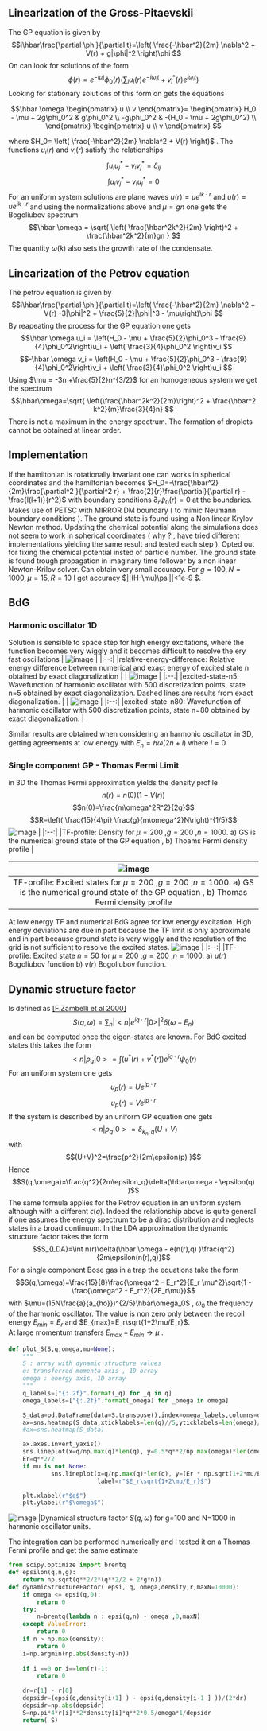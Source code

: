 ## Linearization of the Gross-Pitaevskii 
The GP equation is given by 
$$i\hbar\frac{\partial \phi}{\partial t}=\left( \frac{-\hbar^2}{2m}  \nabla^2 + V(r) + g|\phi|^2 \right)\phi  $$
On can look for solutions of the form 
$$ \phi(r) = e^{-i\mu t}\phi_0(r)\left( \sum_i u_i(r) e^{-i\omega_i t}  + v_i^*(r)e^{i\omega_i t}\right)$$
Looking for stationary solutions of this form on gets the equations

$$\hbar \omega 
\begin{pmatrix}
u \\ 
v
\end{pmatrix}=
\begin{pmatrix}
H_0 - \mu + 2g\phi_0^2 & g\phi_0^2 \\
-g\phi_0^2 & -(H_0 - \mu + 2g\phi_0^2) \\
\end{pmatrix}
\begin{pmatrix}
u \\ 
v
\end{pmatrix}
$$

where $H_0= \left( \frac{-\hbar^2}{2m}  \nabla^2 + V(r) \right)$ .
The functions $u_i(r)$ and $v_i(r)$ satisfy the relationships
$$\int u_iu_j^* - v_iv_j^* = \delta_{ij}$$
$$\int u_iv_j^* - v_iu_j^* = 0$$
For an uniform system solutions are plane waves $u(r)=ue^{ik\cdot r}$ and $u(r)=ue^{ik\cdot r}$ and using the normalizations above and $\mu=gn$ one gets the Bogoliubov spectrum
$$\hbar \omega = \sqrt{ \left( \frac{\hbar^2k^2}{2m} \right)^2 + \frac{\hbar^2k^2}{m}gn } $$ 
The quantity $\omega(k)$ also sets the growth rate of the condensate.
## Linearization of the Petrov equation
The petrov equation is given by $$i\hbar\frac{\partial \phi}{\partial t}=\left( \frac{-\hbar^2}{2m}  \nabla^2 + V(r) -3|\phi|^2 + \frac{5}{2}|\phi|^3  - \mu\right)\phi $$
By reapeating the process for the GP equation one gets
$$\hbar \omega u_i = \left(H_0 - \mu + \frac{5}{2}\phi_0^3 - \frac{9}{4}\phi_0^2\right)u_i + \left( \frac{3}{4}\phi_0^2 \right)v_i $$
$$-\hbar \omega v_i = \left(H_0 - \mu + \frac{5}{2}\phi_0^3 - \frac{9}{4}\phi_0^2\right)v_i + \left( \frac{3}{4}\phi_0^2 \right)u_i $$
Using $\mu = -3n +\frac{5}{2}n^{3/2}$ for an homogeneous system we get the spectrum
$$\hbar\omega=\sqrt{ \left(\frac{\hbar^2k^2}{2m}\right)^2 + \frac{\hbar^2 k^2}{m}\frac{3}{4}n} $$
There is not a maximum in the energy spectrum. The formation of droplets cannot be obtained at linear order.
## Implementation
If the hamiltonian is rotationally invariant one can works in spherical coordinates and the hamiltonian becomes $H_0=-\frac{\hbar^2}{2m}\frac{\partial^2 }{\partial^2 r} + \frac{2}{r}\frac{\partial}{\partial r} - \frac{l(l+1)}{r^2}$ with boundary conditions $\partial_r\psi_0(r)=0$ at the boundaries. Makes use of PETSC with MIRROR DM boundary ( to mimic Neumann boundary conditions ). The ground state is found using a Non linear Krylov Newton method. Updating the chemical potential along the simulations does not seem to work in spherical coordinates ( why ? , have tried different implementations yielding the same result  and tested each step ). Opted out for fixing the chemical potential insted of particle number. The ground state is found trough propagation in imaginary time follower by a non linear Newton-Krilov solver.
Can obtain very small accuracy. For $g=100,N=1000,\mu=15,R=10$ I get accuracy $||(H-\mu)\psi||<1e-9 $.
## BdG
### Harmonic oscillator 1D
Solution is sensible to space step for high energy excitations, where the function becomes very wiggly and it becomes difficult to resolve the ery fast oscillations
| ![image](BdG/energy-1d-harmonic-oscillator.png ) |
|:--:|
|relative-energy-difference: Relative energy difference between numerical and exact energy of excited state n obtained by exact diagonalization  |
| ![image](BdG/1d-ho-excitedn5.png ) |
|:--:|
|excited-state-n5: Wavefunction of harmonic oscillator with 500 discretization points, state n=5 obtained by exact diagonalization. Dashed lines are results from exact diagonalization.   |
| ![image](BdG/1d-ho-excitedn80.png ) |
|:--:|
|excited-state-n80: Wavefunction of harmonic oscillator with 500 discretization points, state n=80 obtained by exact diagonalization.   |

Similar results are obtained when considering an harmonic oscillator in 3D, getting agreements at low energy with $E_n = \hbar\omega(2n + l )$ where $l=0$
### Single component GP - Thomas Fermi Limit
in 3D the Thomas Fermi approximation yields the density profile
$$n(r)=n(0)\left(1 - V(r) \right)$$
$$n(0)=\frac{m\omega^2R^2}{2g}$$
$$R=\left( \frac{15}{4\pi} \frac{g}{m\omega^2}N\right)^{1/5}$$
 ![image]( BdG/TFgs-mu200g100.png) |
|:--:|
|TF-profile: Density for $\mu=200$ ,$g=200$ ,$n=1000$. a) GS is the numerical ground state of the GP equation , b) Thoams Fermi density profile  |

 ![image]( BdG/energy-spectrum-TF.png) |
|:--:|
|TF-profile: Excited states  for $\mu=200$ ,$g=200$ ,$n=1000$. a) GS is the numerical ground state of the GP equation , b) Thomas Fermi density profile  |

At low energy TF and numerical BdG agree for low energy excitation. High energy deviations are due in part because the TF limit is only approximate and in part because ground state is very wiggly and the resolution of the grid is not sufficient to resolve the excited states.
![image]( BdG/BdG-excitedn50.png) |
|:--:|
|TF-profile: Excited state $n=50$ for $\mu=200$ ,$g=200$ ,$n=1000$. a) $u(r)$ Bogoliubov function b) $v(r)$ Bogoliubov function.
## Dynamic structure factor
Is defined as [[F.Zambelli et al 2000]][dynamic-stringari]
$$ S(q,\omega)=\sum_n |<n| e^{iq\cdot r} |0 >  |^2 \delta(\omega- E_{n})$$ 
and can be computed once the eigen-states are known. For BdG excited states this takes the form 
$$<n|\rho_q|0>=\int (u^*(r) + v^*(r) )e^{iq\cdot r}\psi_0(r)$$ 
For an uniform system one gets
$$u_p(r)=Ue^{ip\cdot r}$$
$$u_p(r)=Ve^{ip\cdot r}$$
If the system is described by an uniform GP equation one gets 
$$<n|\rho_q|0>=\delta_{k_n ,q}(U + V)$$
with 
$$(U+V)^2=\frac{p^2}{2m\epsilon(p) }$$
Hence
$$S(q,\omega)=\frac{q^2}{2m\epsilon_q}\delta(\hbar\omega - \epsilon(q) )$$
The same formula applies for the Petrov equation in an uniform system although with a different $\epsilon(q)$. Indeed the relationship above is quite general if one assumes the energy spectrum to be a dirac distribution and neglects states in a broad continuum.
In the LDA approximation the dynamic structure factor takes the form
$$S_{LDA}=\int n(r)\delta(\hbar \omega - e(n(r),q) )\frac{q^2}{2m\epsilon(n(r),q)}$$ 
For a single component Bose gas in a trap the equations take the form
$$S(q,\omega)=\frac{15}{8}\frac{\omega^2 - E_r^2}{E_r \mu^2}\sqrt{1 - \frac{\omega^2 - E_r^2}{2E_r\mu}}$$
with
$\mu=(15N\frac{a}{a_{ho}})^{2/5}\hbar\omega_0$ , $\omega_0$ the frequency of the harmonic oscillator.
The value is non zero only between the recoil energy $E_{min}=E_r$ and  $E_{max}=E_r\sqrt{1+2\mu/E_r}$.<br>
At large momentum transfers $E_{max}-E_{min}\rightarrow \mu$ . 
```python
def plot_S(S,q,omega,mu=None):
    """
    S : array with dynamic structure values
    q: transferred momenta axis , 1D array
    omega : energy axis, 1D array
    """
    q_labels=["{:.2f}".format(_q) for _q in q]
    omega_labels=["{:.2f}".format(_omega) for _omega in omega]

    S_data=pd.DataFrame(data=S.transpose(),index=omega_labels,columns=q_labels)
    ax=sns.heatmap(S_data,xticklabels=len(q)//5,yticklabels=len(omega)//5)
    #ax=sns.heatmap(S_data)

    ax.axes.invert_yaxis()
    sns.lineplot(x=q/np.max(q)*len(q), y=0.5*q**2/np.max(omega)*len(omega),color="r" ,label="recoil energy")
    Er=q**2/2
    if mu is not None:
            sns.lineplot(x=q/np.max(q)*len(q), y=(Er * np.sqrt(1+2*mu/Er) )/np.max(omega)*len(omega),color="g" ,
                         label=r"$E_r\sqrt{1+2\mu/E_r}$")

    plt.xlabel(r"$q$")
    plt.ylabel(r"$\omega$")

```
![image](BdG/S_LDA_GP.png)
|Dynamical structure factor $S(q,\omega)$ for g=100 and N=1000 in harmonic oscillator units.

The integration can be performed numerically and I tested it on a Thomas Fermi profile and get the same estimate
```python
from scipy.optimize import brentq
def epsilon(q,n,g):
    return np.sqrt(q**2/2*(q**2/2 + 2*g*n))
def dynamicStructureFactor( epsi, q, omega,density,r,maxN=10000):
    if omega <= epsi(q,0):
        return 0
    try:
        n=brentq(lambda n : epsi(q,n) - omega ,0,maxN)
    except ValueError:
        return 0
    if n > np.max(density):
        return 0
    i=np.argmin(np.abs(density-n))
    
    if i ==0 or i==len(r)-1:
        return 0
    
    dr=r[1] - r[0]
    depsidr=(epsi(q,density[i+1] ) - epsi(q,density[i-1 ] ))/(2*dr)
    depsidr=np.abs(depsidr)
    S=np.pi*4*r[i]**2*density[i]*q**2*0.5/omega*1/depsidr
    return( S)
```


[dynamic-stringari]: https://journals.aps.org/pra/pdf/10.1103/PhysRevA.61.063608

